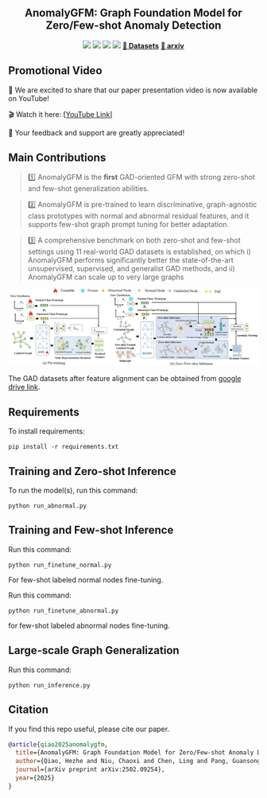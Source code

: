 <div align="center">
  <h2><b> AnomalyGFM: Graph Foundation Model for Zero/Few-shot Anomaly Detection </b></h2>
</div>

<div align="center">

![](https://img.shields.io/github/last-commit/mala-lab/AnomalyGFM?color=green)
![](https://img.shields.io/github/stars/mala-lab/AnomalyGFM?color=yellow)
![](https://img.shields.io/github/forks/mala-lab/AnomalyGFM?color=lightblue)
![](https://img.shields.io/badge/PRs-Welcome-green)
[**📜 Datasets**](https://drive.google.com/drive/folders/1SSWgFRdth3U44_IMRnW775B1l-bjQATW?usp=sharing) [**📝 arxiv**](https://arxiv.org/abs/2502.09254)
</div>


## Promotional Video

📢 We are excited to share that our paper presentation video is now available on YouTube!

🎬 Watch it here: [[YouTube Link](https://youtu.be/OrY9epUwh0M?si=izAi9xjQuNLQmaMX)]

📌 Your feedback and support are greatly appreciated!



## Main Contributions


> 1️⃣ AnomalyGFM is the **first** GAD-oriented GFM with strong zero-shot and few-shot generalization abilities. 

> 2️⃣ AnomalyGFM is pre-trained to learn discriminative, graph-agnostic class prototypes with normal and abnormal residual features, and it supports few-shot graph prompt tuning for better adaptation.

> 3️⃣ A comprehensive benchmark on both zero-shot and few-shot settings using 11 real-world GAD datasets is established, on which i) AnomalyGFM performs significantly
better the state-of-the-art unsupervised, supervised, and generalist GAD methods, and ii) AnomalyGFM can scale up to very large graphs


![Framework of AnomalyGFM](framework.png)



The GAD datasets after feature alignment can be obtained from   [google drive link](https://drive.google.com/drive/folders/1SSWgFRdth3U44_IMRnW775B1l-bjQATW?usp=sharing). 


## Requirements

To install requirements:

```setup
pip install -r requirements.txt
```

## Training and Zero-shot Inference  

To run the model(s), run this command:
```
python run_abnormal.py 
```

## Training and Few-shot Inference  

Run this command:
```
python run_finetune_normal.py 
```
For few-shot labeled normal nodes fine-tuning.

Run this command:
```
python run_finetune_abnormal.py 
```
for few-shot labeled abnormal nodes fine-tuning.

## Large-scale Graph Generalization 

Run this command:
```
python run_inference.py 
```

## Citation
If you find this repo useful, please cite our paper.

```bibtex
@article{qiao2025anomalygfm,
  title={AnomalyGFM: Graph Foundation Model for Zero/Few-shot Anomaly Detection},
  author={Qiao, Hezhe and Niu, Chaoxi and Chen, Ling and Pang, Guansong},
  journal={arXiv preprint arXiv:2502.09254},
  year={2025}
}
```

